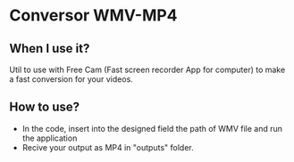 # Conversor WMV-MP4

## When I use it?
Util to use with Free Cam (Fast screen recorder App for computer) to make a fast conversion for your videos.

## How to use?
- In the code, insert into the designed field the path of WMV file and run the application
- Recive your output as MP4 in "outputs" folder.

